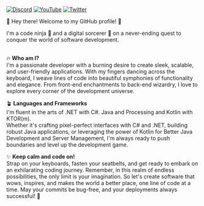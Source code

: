 [![Discord](https://img.shields.io/badge/Discord-%235865F2.svg?style=for-the-badge&logo=discord&logoColor=white)](https://discord.gg/M35zezhcgC)
[![YouTube](https://img.shields.io/badge/YouTube-%23FF0000.svg?style=for-the-badge&logo=YouTube&logoColor=white)](https://youtube.com/gostyt)
[![Twitter](https://img.shields.io/badge/Twitter-%231DA1F2.svg?style=for-the-badge&logo=Twitter&logoColor=white)](https://twitter.com/g0stgod)


👋 Hey there! Welcome to my GitHub profile! 🚀

I'm a code ninja 🥷 and a digital sorcerer 🔮 on a never-ending quest to conquer the world of software development.
<br>
<br>

🔥 **Who am I?**<br>
I'm a passionate developer with a burning desire to create sleek, scalable, and user-friendly applications. With my fingers dancing across the keyboard, I weave lines of code into beautiful symphonies of functionality and elegance. From front-end enchantments to back-end wizardry, I love to explore every corner of the development universe.

🪴 **Languages and Frameworks**<br>
I'm fluent in the arts of .NET with C#. Java and Processing and Kotlin with KTOR(m).<br>
Whether it's crafting pixel-perfect interfaces with C# and .NET, building robust Java applications, or leveraging the power of Kotlin for Better Java Development and Server Management, I'm always ready to push boundaries and level up the development game.


✨ **Keep calm and code on!**<br>
Strap on your keyboards, fasten your seatbelts, and get ready to embark on an exhilarating coding journey. Remember, in this realm of endless possibilities, the only limit is your imagination. So let's create software that wows, inspires, and makes the world a better place, one line of code at a time. May your commits be bug-free, and your deployments always successful! 🌟

